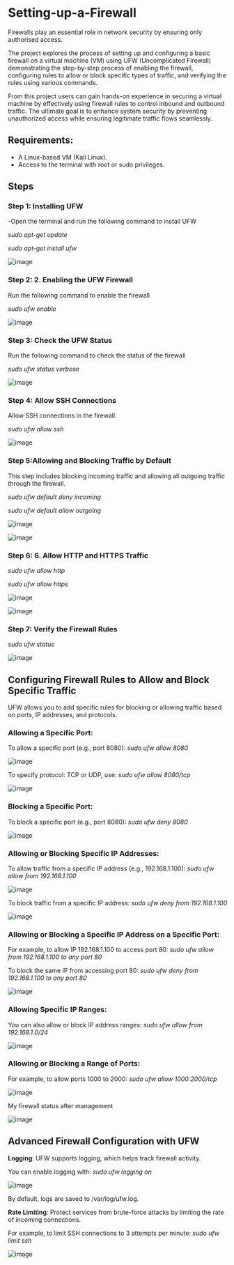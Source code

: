 # Setting-up-a-Firewall
Firewalls play an essential role in network security by ensuring only authorised access.

The project explores the process of setting up and configuring a basic firewall on a virtual machine (VM) using UFW (Uncomplicated Firewall) demonstrating the step-by-step process of enabling the firewall, configuring rules to allow or block specific types of traffic, and verifying the rules using various commands. 

From this project users can gain hands-on experience in securing a virtual machine by effectively using firewall rules to control inbound and outbound traffic. The ultimate goal is to enhance system security by preventing unauthorized access while ensuring legitimate traffic flows seamlessly.

## Requirements:
- A Linux-based VM (Kali Linux).
- Access to the terminal with root or sudo privileges.

## Steps

### Step 1: Installing UFW
-Open the terminal and run the following command to install UFW

   *sudo apt-get update*
   
   *sudo apt-get install ufw*

![image](https://github.com/user-attachments/assets/e36b3c73-f240-4779-8643-2958fc7b7e1c)

### Step 2: 2.	Enabling the UFW Firewall

Run the following command to enable the firewall

*sudo ufw enable*

![image](https://github.com/user-attachments/assets/7338a911-883f-4ab6-ab41-5e20548c69df)

### Step 3: Check the UFW Status

Run the following command to check the status of the firewall

*sudo ufw status verbose*

![image](https://github.com/user-attachments/assets/182337d7-96d1-4f6c-969f-ca094bd90ff8)

### Step 4: Allow SSH Connections

Allow SSH connections in the firewall.

*sudo ufw allow ssh*

![image](https://github.com/user-attachments/assets/37603753-13a9-4519-8007-bec2f6647391)

### Step 5:Allowing and Blocking Traffic by Default

This step includes blocking incoming traffic and allowing all outgoing traffic through the firewall.


*sudo ufw default deny incoming*

*sudo ufw default allow outgoing*

![image](https://github.com/user-attachments/assets/32af60ea-a78b-4f2e-8fc6-e6a826dc5e20)

![image](https://github.com/user-attachments/assets/da545ea8-be00-4eb3-a1c4-eb8aa2bba68c)

### Step 6: 6.	Allow HTTP and HTTPS Traffic

*sudo ufw allow http*

*sudo ufw allow https*

![image](https://github.com/user-attachments/assets/f77707fc-9f2a-479e-9845-3bec0e6a441c)

![image](https://github.com/user-attachments/assets/b0fd8a73-1d93-4ec8-ba80-55700ae37a74)

### Step 7: Verify the Firewall Rules

*sudo ufw status*

![image](https://github.com/user-attachments/assets/1fa85fb6-78b6-4d1d-87ee-bb78388e1312)

## Configuring Firewall Rules to Allow and Block Specific Traffic

UFW allows you to add specific rules for blocking or allowing traffic based on ports, IP addresses, and protocols.

### Allowing a Specific Port: 

To allow a specific port (e.g., port 8080): *sudo ufw allow 8080*

![image](https://github.com/user-attachments/assets/4d183479-8079-4593-a5af-3cebde3e24a6)

To specify protocol: TCP or UDP, use: *sudo ufw allow 8080/tcp*

![image](https://github.com/user-attachments/assets/c2282ab1-bbfa-4df5-8ccc-4353e6c27632)

### Blocking a Specific Port: 

To block a specific port (e.g., port 8080): *sudo ufw deny 8080*

![image](https://github.com/user-attachments/assets/c3ea3d25-b37a-4945-88bb-f1590e94607e)


### Allowing or Blocking Specific IP Addresses:

To allow traffic from a specific IP address (e.g., 192.168.1.100): *sudo ufw allow from 192.168.1.100*

![image](https://github.com/user-attachments/assets/be1846d6-ebf2-4bc5-8c95-baef0771879e)


To block traffic from a specific IP address: *sudo ufw deny from 192.168.1.100*

![image](https://github.com/user-attachments/assets/f51f852d-2512-4a65-bf71-1308dac0daa2)


### Allowing or Blocking a Specific IP Address on a Specific Port: 

For example, to allow IP 192.168.1.100 to access port 80: *sudo ufw allow from 192.168.1.100 to any port 80*

To block the same IP from accessing port 80: *sudo ufw deny from 192.168.1.100 to any port 80*

![image](https://github.com/user-attachments/assets/22cad3bd-4984-4070-9a6e-065e3be99ab4)

### Allowing Specific IP Ranges:

You can also allow or block IP address ranges: *sudo ufw allow from 192.168.1.0/24*

![image](https://github.com/user-attachments/assets/ddedd76b-5c86-4780-b4dc-b1b0e5fa9faa)


### Allowing or Blocking a Range of Ports: 

For example, to allow ports 1000 to 2000: *sudo ufw allow 1000:2000/tcp*

![image](https://github.com/user-attachments/assets/b9717451-31d4-4f08-a2a6-93a0e1bccb68)


My firewall status after management

![image](https://github.com/user-attachments/assets/2979360a-0a07-4da8-bab8-9abc5a8d219a)

## Advanced Firewall Configuration with UFW


**Logging**: UFW supports logging, which helps track firewall activity. 

You can enable logging with: *sudo ufw logging on*

![image](https://github.com/user-attachments/assets/14c65b2f-4322-4064-a236-354e4e49008c)

 
By default, logs are saved to /var/log/ufw.log.

**Rate Limiting**: Protect services from brute-force attacks by limiting the rate of incoming connections.

For example, to limit SSH connections to 3 attempts per minute: *sudo ufw limit ssh*

![image](https://github.com/user-attachments/assets/de1cdc0f-534b-4fe9-a886-cd99af51e164)






